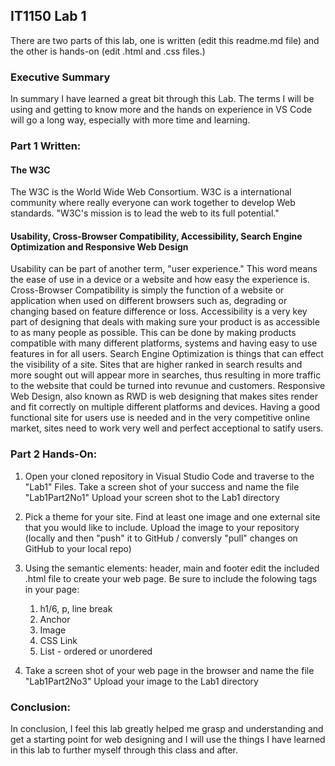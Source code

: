 ## IT1150 Lab 1

There are two parts of this lab, one is written (edit this readme.md file) and the other is hands-on (edit .html and .css files.) 

### Executive Summary
In summary I have learned a great bit through this Lab. The terms I will be using and getting to know more and the hands on experience in VS Code will go a long way, especially with more time and learning.

### Part 1 Written:

#### The W3C
The W3C is the World Wide Web Consortium. W3C is a international community where really everyone can work together to develop Web standards. "W3C's mission is to lead the web to its full potential."

#### Usability, Cross-Browser Compatibility, Accessibility, Search Engine Optimization and Responsive Web Design
Usability can be part of another term, "user experience." This word means the ease of use in a device or a website and how easy the experience is. Cross-Browser Compatibility is simply the function of a website or application when used on different browsers such as, degrading or changing based on feature difference or loss. Accessibility is a very key part of designing that deals with making sure your product is as accessible to as many people as possible. This can be done by making products compatible with many different platforms, systems and having easy to use features in for all users. Search Engine Optimization is things that can effect the visibility of a site. Sites that are higher ranked in search results and more sought out will appear more in searches, thus resulting in more traffic to the website that could be turned into revunue and customers. Responsive Web Design, also known as RWD is web designing that makes sites render and fit correctly on multiple different platforms and devices. Having a good functional site for users use is needed and in the very competitive online market, sites need to work very well and perfect acceptional to satify users.

### Part 2 Hands-On:
1. Open your cloned repository in Visual Studio Code and traverse to the "Lab1" Files.  Take a screen shot of your success and name the file "Lab1Part2No1" Upload your screen shot to the Lab1 directory

2. Pick a theme for your site. Find at least one image and one external site that you would like to include. Upload the image to your repository (locally and then "push" it to GitHub / conversly "pull" changes on GitHub to your local repo)

3. Using the semantic elements: header, main and footer edit the included .html file to create your web page. Be sure to include the folowing tags in your page:
   1. h1/6, p, line break
   2. Anchor
   3. Image
   4. CSS Link
   5. List - ordered or unordered
   
4. Take a screen shot of your web page in the browser and name the file "Lab1Part2No3" Upload your image to the Lab1 directory
  
### Conclusion:
In conclusion, I feel this lab greatly helped me grasp and understanding and get a starting point for web designing and I will use the things I have learned in this lab to further myself through this class and after.
